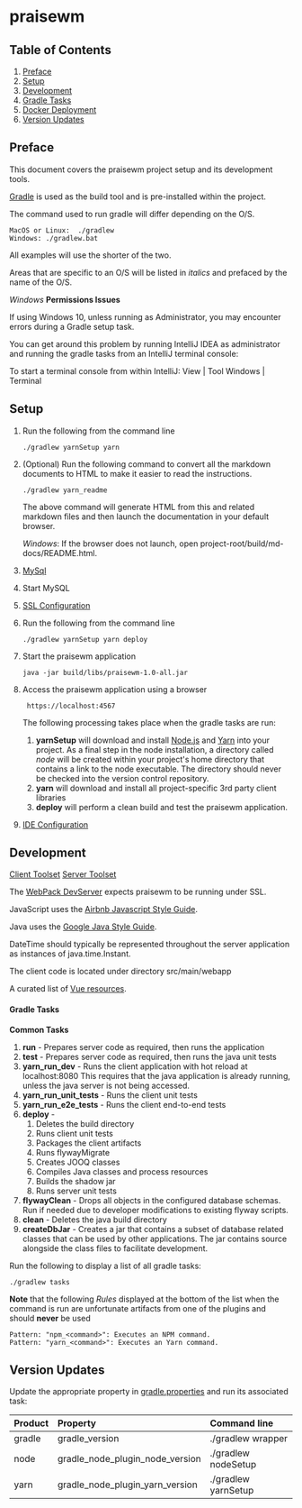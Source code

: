 # praisewm

## Table of Contents

1.  [Preface](#preface)
1.  [Setup](#setup)
1.  [Development](#development)
1.  [Gradle Tasks](#gradle-tasks)
1.  [Docker Deployment](docs/docker.md)
1.  [Version Updates](#version-updates)

## Preface
This document covers the praisewm project setup and its development tools.

[Gradle][] is used as the build tool and is pre-installed within the project.

The command used to run gradle will differ depending on the O/S.

    MacOS or Linux:  ./gradlew
    Windows: ./gradlew.bat

All examples will use the shorter of the two.

Areas that are specific to an O/S will be listed in *italics* and prefaced by the name of the O/S.

*Windows*  **Permissions Issues**

If using Windows 10, unless running as Administrator, you may encounter errors during a Gradle setup task.

You can get around this problem by running IntelliJ IDEA as administrator and running the gradle tasks from an IntelliJ terminal console:

To start a terminal console from within IntelliJ: View | Tool Windows | Terminal


## Setup

1.  Run the following from the command line

        ./gradlew yarnSetup yarn

1.  (Optional) Run the following command to convert all the markdown documents to HTML to make it easier to read the instructions.

        ./gradlew yarn_readme

    The above command will generate HTML from this and related markdown files and then launch the documentation in your default browser.

    *Windows*: If the browser does not launch, open project-root/build/md-docs/README.html.


1. [MySql](docs/mysql.md)
1. Start MySQL
1. [SSL Configuration](docs/ssl.md)
1.  Run the following from the command line

        ./gradlew yarnSetup yarn deploy
1.  Start the praisewm application

        java -jar build/libs/praisewm-1.0-all.jar

1. Access the praisewm application using a browser

        https://localhost:4567

    The following processing takes place when the gradle tasks are run:

    1. **yarnSetup** will download and install [Node.js](https://nodejs.org/en/) and [Yarn](https://yarnpkg.com/en/) into your project. As a final step in the node installation, a directory called *node* will be created within your project's home directory that contains a link to the node executable. The directory should never be checked into the version control repository.
    1. **yarn** will download and install all project-specific 3rd party client libraries
    1. **deploy** will perform a clean build and test the praisewm application.

1. [IDE Configuration](docs/IntelliJ_IDEA.md)

## Development
[Client Toolset](docs/client_toolset.md)
[Server Toolset](docs/server_toolset.md)

The [WebPack DevServer](docs/webpack_dev_server.md) expects praisewm to be running under SSL.

JavaScript uses the [Airbnb Javascript Style Guide][].

Java uses the [Google Java Style Guide][].

DateTime should typically be represented throughout the server application as instances of java.time.Instant.

The client code is located under directory src/main/webapp

A curated list of [Vue resources][].

#### Gradle Tasks

**Common Tasks**

1. **run** - Prepares server code as required, then runs the application
1. **test** - Prepares server code as required, then runs the java unit tests
1. **yarn_run_dev** -  Runs the client application with hot reload at localhost:8080
    This requires that the java application is already running, unless the java server is not being accessed.
1. **yarn_run_unit_tests** - Runs the client unit tests
1. **yarn_run_e2e_tests** - Runs the client end-to-end tests
1.  **deploy** -
    1. Deletes the build directory
    1. Runs client unit tests
    1. Packages the client artifacts
    1. Runs flywayMigrate
    1. Creates JOOQ classes
    1. Compiles Java classes and process resources
    1. Builds the shadow jar
    1. Runs server unit tests
1. **flywayClean** - Drops all objects in the configured database schemas. Run if needed due to developer modifications to existing flyway scripts.
1. **clean** - Deletes the java build directory
1. **createDbJar** - Creates a jar that contains a subset of database related classes that can be used by other applications. The jar contains source alongside the class files to facilitate development.

Run the following to display a list of all gradle tasks:

    ./gradlew tasks

 **Note** that the following *Rules* displayed at the bottom of the list when the command is run are unfortunate artifacts from one of the plugins and should **never** be used

    Pattern: "npm_<command>": Executes an NPM command.
    Pattern: "yarn_<command>": Executes an Yarn command.

## Version Updates

 Update the appropriate property in [gradle.properties][] and run its associated task:

 | Product  | Property                        | Command line        |
 |:---------|:-------------------------------|:---------------------|
 | gradle   | gradle_version                  | ./gradlew wrapper   |
 | node     | gradle_node_plugin_node_version | ./gradlew nodeSetup |
 | yarn     | gradle_node_plugin_yarn_version | ./gradlew yarnSetup |

[Gradle]: https://gradle.org/
[Airbnb Javascript Style Guide]: https://github.com/airbnb/javascript
[Google Java Style Guide]: https://google.github.io/styleguide/javaguide.html
[Vue resources]: https://github.com/vuejs/awesome-vue
[gradle.properties]: ./gradle.properties
